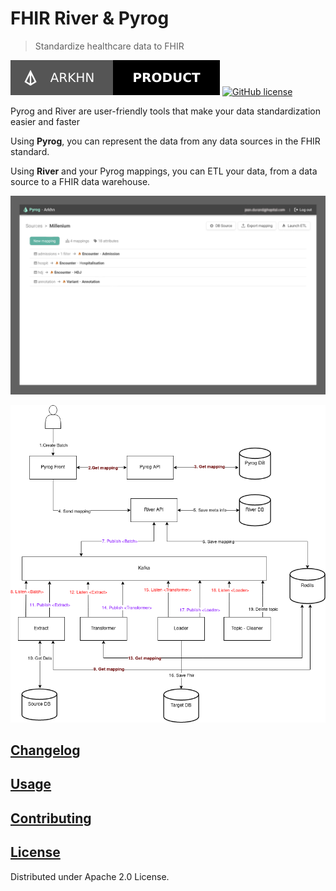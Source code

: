 # FHIR River & Pyrog

> Standardize healthcare data to FHIR

[![Arkhn](./static/arkhn_product.svg)](https://arkhn.org/)
[![GitHub license](https://img.shields.io/badge/License-Apache%202.0-blue.svg?style=for-the-badge)](./LICENSE)

Pyrog and River are user-friendly tools that make your data standardization easier and faster

Using **Pyrog**, you can represent the data from any data sources in the FHIR standard.

Using **River** and your Pyrog mappings, you can ETL your data, from a data source to a FHIR data warehouse.

![source_view](./static/source_view.png)

![ETL flow](./diagrams/batch_process.png)

## [Changelog](./CHANGELOG.md)

## [Usage](./USAGE.md)

## [Contributing](./CONTRIBUTING.md)

## [License](./LICENSE)

Distributed under Apache 2.0 License.
